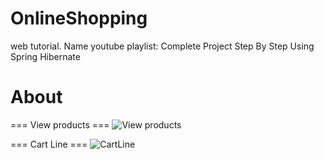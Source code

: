 # OnlineShopping
web tutorial. Name youtube playlist: Complete Project Step By Step Using Spring Hibernate

# About
=== View products ===
![View products](https://pbs.twimg.com/media/DU8aPCEX0AETly6.jpg:large)

=== Cart Line ===
![CartLine](https://pbs.twimg.com/media/DVcNy78X4AEJYBL.jpg:large)